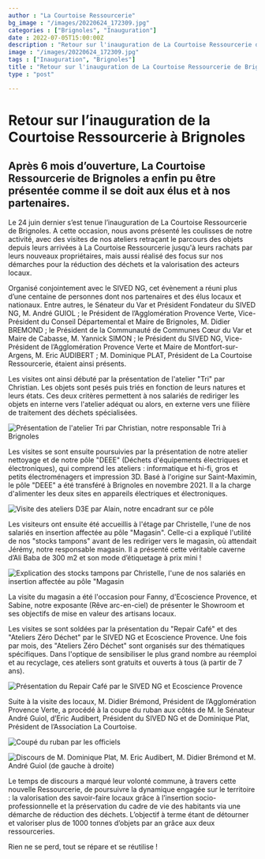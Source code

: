 ```yaml
---
author : "La Courtoise Ressourcerie"
bg_image : "/images/20220624_172309.jpg"
categories : ["Brignoles", "Inauguration"]
date : 2022-07-05T15:00:00Z
description : "Retour sur l'inauguration de La Courtoise Ressourcerie de Brignoles"
image : "/images/20220624_172309.jpg"
tags : ["Inauguration", "Brignoles"]
title : "Retour sur l'inauguration de La Courtoise Ressourcerie de Brignoles"
type : "post"

---
```

# Retour sur l’inauguration de la Courtoise Ressourcerie à Brignoles

## Après 6 mois d’ouverture, La Courtoise Ressourcerie de Brignoles a enfin pu être présentée comme il se doit aux élus et à nos partenaires.

Le 24 juin dernier s’est tenue l’inauguration de La Courtoise Ressourcerie de Brignoles. A cette occasion, nous avons présenté les coulisses de notre activité, avec des visites de nos ateliers retraçant le parcours des objets depuis leurs arrivées à La Courtoise Ressourcerie jusqu'à leurs rachats par leurs nouveaux propriétaires, mais aussi réalisé des focus sur nos démarches pour la réduction des déchets et la valorisation des acteurs locaux.

Organisé conjointement avec le SIVED NG, cet évènement a réuni plus d’une centaine de personnes dont nos partenaires et des élus locaux et nationaux. Entre autres, le Sénateur du Var et Président Fondateur du SIVED NG, M. André GUIOL ; le Président de l’Agglomération Provence Verte, Vice-Président du Conseil Départemental et Maire de Brignoles, M. Didier BREMOND ; le Président de la Communauté de Communes Cœur du Var et Maire de Cabasse, M. Yannick SIMON ; le Président du SIVED NG, Vice-Président de l’Agglomération Provence Verte et Maire de Montfort-sur-Argens, M. Eric AUDIBERT ; M. Dominique PLAT, Président de La Courtoise Ressourcerie, étaient ainsi présents.

Les visites ont ainsi débuté par la présentation de l'atelier "Tri" par Christian. Les objets sont pesés puis triés en fonction de leurs natures et leurs états. Ces deux critères permettent à nos salariés de rediriger les objets en interne vers l'atelier adéquat ou alors, en externe vers une filière de traitement des déchets spécialisées.

![Présentation de l'atelier Tri par Christian, notre responsable Tri à Brignoles](/images/20220624_163034.jpg "Visite de l'atelier Tri")

Les visites se sont ensuite poursuivies par la présentation de notre atelier nettoyage et de notre pôle "DEEE" (Déchets d'équipements électriques et électroniques), qui comprend les ateliers : informatique et hi-fi, gros et petits électroménagers et impression 3D. Basé à l'origine sur Saint-Maximin, le pôle "DEEE" a été transféré à Brignoles en novembre 2021. Il a la charge d'alimenter les deux sites en appareils électriques et électroniques.

![Visite des ateliers D3E par Alain, notre encadrant sur ce pôle](/images/20220624_164041.jpg "Visite du pôle D3E")

Les visiteurs ont ensuite été accueillis à l'étage par Christelle, l'une de nos salariés en insertion affectée au pôle "Magasin". Celle-ci a expliqué l'utilité de nos "stocks tampons" avant de les rediriger vers le magasin, où attendait Jérémy, notre responsable magasin. Il a présenté cette véritable caverne d’Ali Baba de 300 m2 et son mode d’étiquetage à prix mini !

![Explication des stocks tampons par Christelle, l'une de nos salariés en insertion affectée au pôle "Magasin](/images/20220624_164923.jpg "Visite d'un stock tampon")

La visite du magasin a été l'occasion pour Fanny, d'Ecoscience Provence, et Sabine, notre exposante (Rêve arc-en-ciel) de présenter le Showroom et ses objectifs de mise en valeur des artisans locaux.

Les visites se sont soldées par la présentation du "Repair Café" et des "Ateliers Zéro Déchet" par le SIVED NG et Ecoscience Provence. Une fois par mois, des "Ateliers Zéro Déchet" sont organisés sur des thématiques spécifiques. Dans l'optique de sensibiliser le plus grand nombre au réemploi et au recyclage, ces ateliers sont gratuits et ouverts à tous (à partir de 7 ans).

![Présentation du Repair Café par le SIVED NG et Ecoscience Provence](/images/20220624_170036.jpg "Visite du repair Café")

Suite à la visite des locaux, M. Didier Brémond, Président de l’Agglomération Provence Verte, a procédé à la coupe du ruban aux côtés de M. le Sénateur André Guiol, d’Eric Audibert, Président du SIVED NG et de Dominique Plat, Président de l’Association La Courtoise.

![Coupé du ruban par les officiels](/images/img_20220624_171458_319.webp "Coupé du ruban par les officiels")

![Discours de M. Dominique Plat, M. Eric Audibert, M. Didier Brémond et M. André Guiol (de gauche à droite)](/images/20220624_172309.jpg "Discours")

Le temps de discours a marqué leur volonté commune, à travers cette nouvelle Ressourcerie, de poursuivre la dynamique engagée sur le territoire : la valorisation des savoir-faire locaux grâce à l’insertion socio-professionnelle et la préservation du cadre de vie des habitants via une démarche de réduction des déchets. L’objectif à terme étant de détourner et valoriser plus de 1000 tonnes d’objets par an grâce aux deux ressourceries. 

Rien ne se perd, tout se répare et se réutilise !